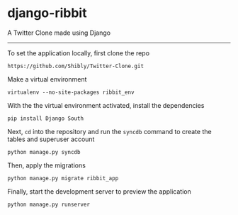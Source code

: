 django-ribbit
=============

A Twitter Clone made using Django



***

To set the application locally, first clone the repo

```  
https://github.com/Shibly/Twitter-Clone.git
```

Make a virtual environment

```
virtualenv --no-site-packages ribbit_env
```
  
With the the virtual environment activated, install the dependencies

```
pip install Django South
```
  
Next, `cd` into the repository and run the `syncdb` command to create the tables and superuser account

```
python manage.py syncdb
```

Then, apply the migrations

```
python manage.py migrate ribbit_app
```
  
Finally, start the development server to preview the application

```
python manage.py runserver
```
